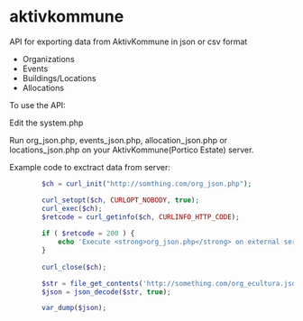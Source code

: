 # aktivkommune
API for exporting data from AktivKommune in json or csv format

  - Organizations
  - Events
  - Buildings/Locations
  - Allocations

To use the API:

Edit the system.php

Run org_json.php, events_json.php, allocation_json.php or locations_json.php on your AktivKommune(Portico Estate) server.

Example code to exctract data from server:

```php
        $ch = curl_init("http://somthing.com/org_json.php");

        curl_setopt($ch, CURLOPT_NOBODY, true);
        curl_exec($ch);
        $retcode = curl_getinfo($ch, CURLINFO_HTTP_CODE);
      
        if ( $retcode = 200 ) {
            echo 'Execute <strong>org_json.php</strong> on external server ... <br>';
        }
        
        curl_close($ch);

        $str = file_get_contents('http://something.com/org_ecultura.json');
        $json = json_decode($str, true);

        var_dump($json);
```